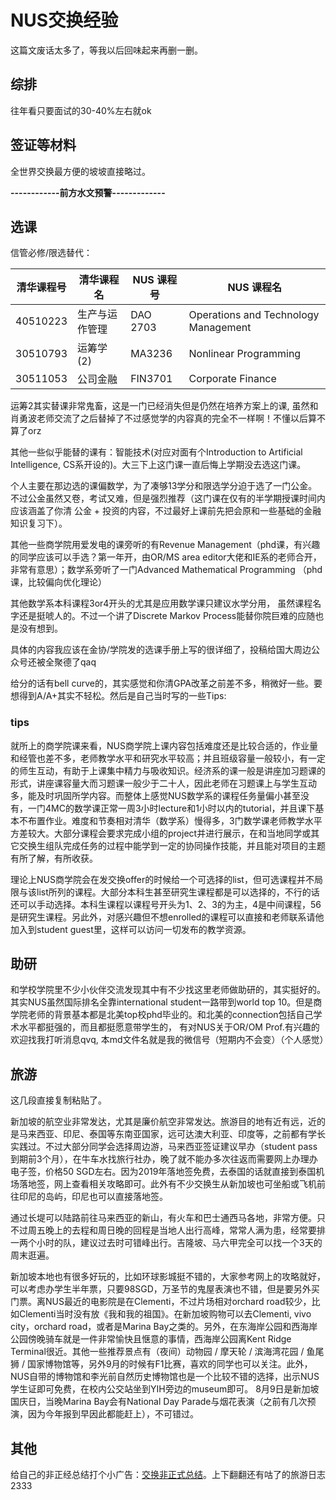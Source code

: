 # NUS交换经验
这篇文废话太多了，等我以后回味起来再删一删。
## 综排
往年看只要面试的30-40%左右就ok
## 签证等材料
全世界交换最方便的坡坡直接略过。

**------------前方水文预警-------------**

## 选课

信管必修/限选替代：

| 清华课程号 | 清华课程名     | NUS 课程号 | NUS 课程名                                 |
| ---------- | -------------- | ---------- | ------------------------------------------ |
| 40510223   | 生产与运作管理   | DAO 2703 | Operations and Technology Management  |
| 30510793   | 运筹学(2) | MA3236  | Nonlinear Programming |
| 30511053 | 公司金融 | FIN3701 | Corporate Finance |

运筹2其实替课非常鬼畜，这是一门已经消失但是仍然在培养方案上的课, 虽然和肖勇波老师交流了之后替掉了不过感觉学的内容真的完全不一样啊！不懂以后算不算了orz

其他一些似乎能替的课有：智能技术(对应对面有个Introduction to Artificial Intelligence, CS系开设的)。大三下上这门课一直后悔上学期没去选这门课。

个人主要在那边选的课偏数学，为了凑够13学分和限选学分迫于选了一门公金。不过公金虽然又卷，考试又难，但是强烈推荐（这门课在仅有的半学期授课时间内应该涵盖了你清 公金 + 投资的内容，不过最好上课前先把会原和一些基础的金融知识复习下）。

其他一些商学院用爱发电的课旁听的有Revenue Management（phd课，有兴趣的同学应该可以手选？第一年开，由OR/MS area editor大佬和IE系的老师合开，非常有意思）；数学系旁听了一门Advanced Mathematical Programming （phd课，比较偏向优化理论）

其他数学系本科课程3or4开头的尤其是应用数学课只建议水学分用， 虽然课程名字还是挺唬人的。不过一个讲了Discrete Markov Process能替你院巨难的应随也是没有想到。

具体的内容我应该在金协/学院发的选课手册上写的很详细了，投稿给国大周边公众号还被全聚德了qaq

给分的话有bell curve的，其实感觉和你清GPA改革之前差不多，稍微好一些。要想得到A/A+其实不轻松。然后是自己当时写的一些Tips:
### tips
就所上的商学院课来看，NUS商学院上课内容包括难度还是比较合适的，作业量和经管也差不多，老师教学水平和研究水平较高；并且班级容量一般较小，有一定的师生互动，有助于上课集中精力与吸收知识。经济系的课一般是讲座加习题课的形式，讲座课容量大而习题课一般少于二十人，因此老师在习题课上与学生互动多，能及时巩固所学内容。而整体上感觉NUS数学系的课程任务量偏小甚至没有，一门4MC的数学课正常一周3小时lecture和1小时以内的tutorial，并且课下基本不布置作业。难度和节奏相对清华（数学系）慢得多，3门数学课老师教学水平方差较大。大部分课程会要求完成小组的project并进行展示，在和当地同学或其它交换生组队完成任务的过程中能学到一定的协同操作技能，并且能对项目的主题有所了解，有所收获。

理论上NUS商学院会在发交换offer的时候给一个可选择的list，但可选课程并不局限与该list所列的课程。大部分本科生甚至研究生课程都是可以选择的，不行的话还可以手动选择。本科生课程以课程号开头为1、2、3的为主，4是中间课程，56是研究生课程。另此外，对感兴趣但不想enrolled的课程可以直接和老师联系请他加入到student guest里，这样可以访问一切发布的教学资源。


## 助研
和学校学院里不少小伙伴交流发现其中有不少找这里老师做助研的，其实挺好的。其实NUS虽然国际排名全靠international student一路带到world top 10。但是商学院老师的背景基本都是北美top校phd毕业的。和北美的connection包括自己学术水平都挺强的，而且都挺愿意带学生的， 有对NUS关于OR/OM Prof.有兴趣的欢迎找我打听消息qvq, 本md文件名就是我的微信号（短期内不会变）（个人感觉）

## 旅游
这几段直接复制粘贴了。

新加坡的航空业非常发达，尤其是廉价航空非常发达。旅游目的地有近有远，近的是马来西亚、印尼、泰国等东南亚国家，远可达澳大利亚、印度等，之前都有学长实践过。不过大部分同学会选择周边游，马来西亚签证建议早办（student pass到期前3个月），在牛车水找旅行社办，晚了就不能办多次往返而需要网上办理办电子签，价格50 SGD左右。因为2019年落地签免费，去泰国的话就直接到泰国机场落地签，网上查看相关攻略即可。此外有不少交换生从新加坡也可坐船或飞机前往印尼的岛屿，印尼也可以直接落地签。

通过长堤可以陆路前往马来西亚的新山，有火车和巴士通西马各地，非常方便。只不过周五晚上的去程和周日晚的回程是当地人出行高峰，常常人满为患，经常要排一两个小时的队，建议过去时可错峰出行。吉隆坡、马六甲完全可以找一个3天的周末逛遍。

新加坡本地也有很多好玩的，比如环球影城挺不错的，大家参考网上的攻略就好，可以考虑办学生半年票，只要98SGD，万圣节的鬼屋表演也不错，但是要另外买门票。离NUS最近的电影院是在Clementi，不过片场相对orchard road较少，比如Clementi当时没有放《我和我的祖国》。在新加坡购物可以去Clementi, vivo city，orchard road，或者是Marina Bay之类的。另外，在东海岸公园和西海岸公园傍晚骑车就是一件非常愉快且惬意的事情，西海岸公园离Kent Ridge Terminal很近。其他一些推荐景点有（夜间）动物园 / 摩天轮 / 滨海湾花园 / 鱼尾狮 / 国家博物馆等，另外9月的时候有F1比赛，喜欢的同学也可以关注。此外，NUS自带的博物馆和李光前自然历史博物馆也是一个比较不错的选择，出示NUS学生证即可免费，在校内公交站坐到YIH旁边的museum即可。
8月9日是新加坡国庆日，当晚Marina Bay会有National Day Parade与烟花表演（之前有几次预演，因为今年报到早因此都能赶上），不可错过。


## 其他
给自己的非正经总结打个小广告：[交换非正式总结](https://wangtianyu61.github.io/blog/2019/12/30/Exchange/)。上下翻翻还有咕了的旅游日志2333


